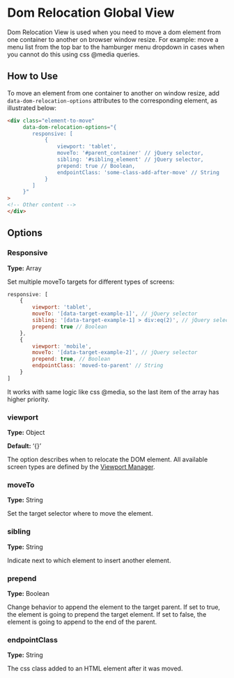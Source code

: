 <a id="bundle-docs-commerce-customer-portal-frontend-bundle-dom"></a>

# Dom Relocation Global View

Dom Relocation View is used when you need to move a dom element from one container to another on browser window resize.
For example: move a menu list from the top bar to the hamburger menu dropdown in cases when you cannot do this using css @media queries.

## How to Use

To move an element from one container to another on window resize, add `data-dom-relocation-options` attributes to the corresponding element, as illustrated below:

```html
<div class="element-to-move"
     data-dom-relocation-options="{
        responsive: [
            {
                viewport: 'tablet',
                moveTo: '#parent_container' // jQuery selector,
                sibling: '#sibling_element' // jQuery selector,
                prepend: true // Boolean,
                endpointClass: 'some-class-add-after-move' // String
            }
        ]
     }"
>
<!-- Other content -->
</div>
```

## Options

### Responsive

**Type:** Array

Set multiple moveTo targets for different types of screens:

```javascript
responsive: [
    {
        viewport: 'tablet',
        moveTo: '[data-target-example-1]', // jQuery selector
        sibling: '[data-target-example-1] > div:eq(2)', // jQuery selector
        prepend: true // Boolean
    },
    {
        viewport: 'mobile',
        moveTo: '[data-target-example-2]', // jQuery selector
        prepend: true, // Boolean
        endpointClass: 'moved-to-parent' // String
    }
]
```

It works with same logic like css @media, so the last item of the array has higher priority.

### viewport

**Type:** Object

**Default:** ‘{}’

The option describes when to relocate the DOM element. All available screen types are defined by the [Viewport Manager](../../platform/UIBundle/client-side/viewport-manager.md#bundle-docs-platform-ui-bundle-viewport-manager).

### moveTo

**Type:** String

Set the target selector where to move the element.

### sibling

**Type:** String

Indicate next to which element to insert another element.

### prepend

**Type:** Boolean

Change behavior to append the element to the target parent. If set to true, the element is going to prepend the target element. If set to false, the element is going to append to the end of the parent.

### endpointClass

**Type:** String

The css class added to an HTML element after it was moved.
